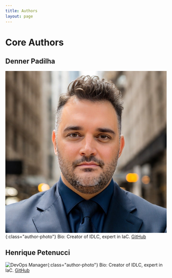 ```yaml
---
title: Authors
layout: page
---
```


# Core Authors

## Denner Padilha
![S Director IT Operations & Security](../assets/images/1723134551479.jpeg){:class="author-photo"}
Bio: Creator of IDLC, expert in IaC.
[GitHub](https://github.com/denoca)

## Henrique Petenucci
![DevOps Manager](../assets/images/author-placeholder.jpg){:class="author-photo"}
Bio: Creator of IDLC, expert in IaC.
[GitHub](https://github.com/author2)